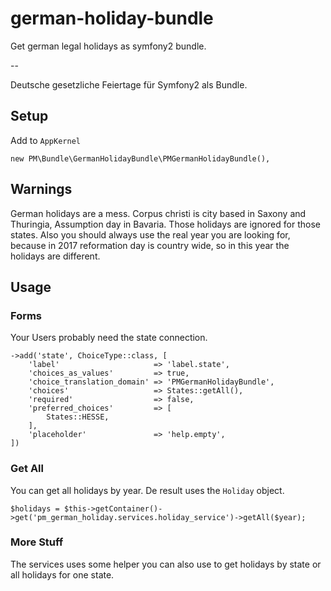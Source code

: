 # german-holiday-bundle

Get german legal holidays as symfony2 bundle.

-- 

Deutsche gesetzliche Feiertage für Symfony2 als Bundle.

## Setup

Add to `AppKernel`

    new PM\Bundle\GermanHolidayBundle\PMGermanHolidayBundle(),
    
## Warnings

German holidays are a mess. Corpus christi is city based in Saxony and Thuringia, Assumption day in Bavaria.
 Those holidays are ignored for those states. Also you should always use the real year you are looking for,
 because in 2017 reformation day is country wide, so in this year the holidays are different.
     
## Usage

### Forms

Your Users probably need the state connection.

    ->add('state', ChoiceType::class, [
        'label'                     => 'label.state',
        'choices_as_values'         => true,
        'choice_translation_domain' => 'PMGermanHolidayBundle',
        'choices'                   => States::getAll(),
        'required'                  => false,
        'preferred_choices'         => [
            States::HESSE,
        ],
        'placeholder'               => 'help.empty',
    ])
    
### Get All

You can get all holidays by year. De result uses the `Holiday` object.

    $holidays = $this->getContainer()->get('pm_german_holiday.services.holiday_service')->getAll($year);
    
### More Stuff

The services uses some helper you can also use to get holidays by state or all holidays for one state.

    


